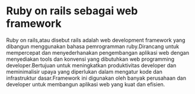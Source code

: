 # Ruby on rails sebagai web framework
Ruby on rails,atau disebut rails adalah web development framework yang dibangun menggunakan bahasa pemrogramman ruby.Dirancang untuk mempercepat dan menyederhanakan pengembangan aplikasi web dengan menyediakan tools dan konvensi yang dibutuhkan web programming developer.Bertujuan untuk meningkatkan produktivitas developer dan meminimalisir upaya yang diperlukan dalam mengatur kode dan infrastruktur dasar.Framework ini digunakan oleh banyak perusahaan dan developer untuk membangun aplikasi web yang kuat dan efisien.
